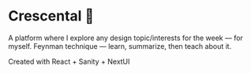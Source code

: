 # Crescental 🌙

A platform where I explore any design topic/interests for the week — for myself. Feynman technique — learn, summarize, then teach about it.

Created with React + Sanity + NextUI